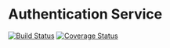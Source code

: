 # Authentication Service   
[![Build Status](https://travis-ci.org/artemst/auth-service.svg?branch=master)](https://travis-ci.org/artemst/auth-service) 
[![Coverage Status](https://coveralls.io/repos/github/artemst/auth-service/badge.svg?branch=master)](https://coveralls.io/github/artemst/auth-service?branch=master)
